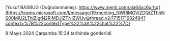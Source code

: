 [Yusuf BASBUG (Doğrulanmamış): https://www.menti.com/ala64sc6urhq](https://teams.microsoft.com/l/message/19:meeting_NWRiMGViZDQtZThhNS00MjU2LThjZjgtN2RiMDJlZTNiZWUy@thread.v2/1715171682494?context=%7B%22contextType%22%3A%22chat%22%7D)

8 Mayıs 2024 Çarşamba 15:34 tarihinde gönderildi